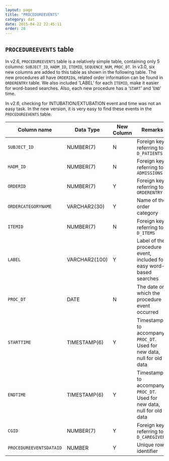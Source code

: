 ```yaml
---
layout: page
title: "PROCEDUREEVENTS"
category: dat
date: 2015-04-22 22:45:11
order: 28
---
```


## ```PROCEDUREEVENTS``` table

In v2.6, ```PROCEDUREEVENTS``` table is a relatively simple table, containing
only 5 columns: ```SUBJECT_ID```, ```HADM_ID```, ```ITEMID```, ```SEQUENCE_NUM```, ```PROC_DT```. In v3.0, six new columns are added to this table as shown in the following table. The new procedures all have ```ORDERID```s, related order information can be found in ```ORDERENTRY``` table. We also included ‘LABEL’ for each ```ITEMID```, make it easier for word-based searches. Also, each new procedure has a ‘```START```’ and ‘```END```’ time.

In v2.6, checking for INTUBATION/EXTUBATION event and time was not an
easy task. In the new version, it is very easy to find these events in
the ```PROCEDUREEVENTS``` table.

Column name | Data Type | New Column  | Remarks
--- | --- | --- | ---
```SUBJECT_ID``` | NUMBER(7) | N | Foreign key, referring to ```D_PATIENTS```
```HADM_ID``` | NUMBER(7) | N | Foreign key, referring to ```ADMISSIONS```
```ORDERID``` | NUMBER(7) | Y | Foreign key, referring to ```ORDERENTRY```
```ORDERCATEGORYNAME``` | VARCHAR2(30) | Y | Name of the order category
```ITEMID``` | NUMBER(7) | N | Foreign key, referring to ```D_ITEMS```
```LABEL``` | VARCHAR2(100) | Y | Label of the procedure event, included for easy word-based searches
```PROC_DT``` | DATE | N | The date on which the procedure event occurred
```STARTTIME``` | TIMESTAMP(6) | Y | Timestamp to accompany ```PROC_DT```. Used for new data, null for old data
```ENDTIME``` | TIMESTAMP(6) | Y | Timestamp to accompany ```PROC_DT```. Used for new data, null for old data
```CGID``` | NUMBER(7) | Y | Foreign key, referring to ```D_CAREGIVERS```
```PROCEDUREEVENTSDATAID``` | NUMBER | Y | Unique row identifier

